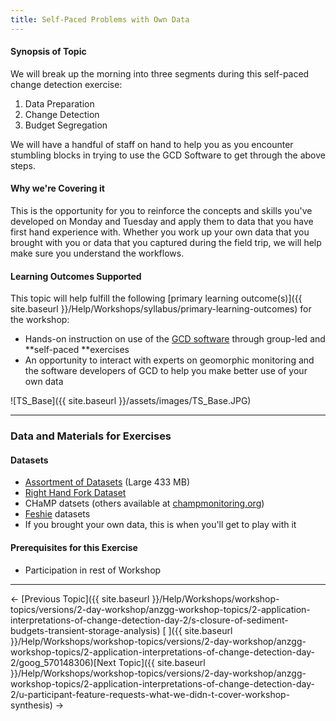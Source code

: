 ```yaml
---
title: Self-Paced Problems with Own Data
---
```


#### Synopsis of Topic

We will break up the morning into three segments during this self-paced change detection exercise:

1. Data Preparation
2. Change Detection
3. Budget Segregation

We will have a handful of staff on hand to help you as you encounter stumbling blocks in trying to use the GCD Software to get through the above steps. 

#### Why we're Covering it

This is the opportunity for you to reinforce the concepts and skills you've developed on Monday and Tuesday and apply them to data that you have first hand experience with. Whether you work up your own data that you brought with you or data that you captured during the field trip, we will help make sure you understand the workflows. 

#### Learning Outcomes Supported

This topic will help fulfill the following [primary learning outcome(s)]({{ site.baseurl }}/Help/Workshops/syllabus/primary-learning-outcomes) for the workshop:

- Hands-on instruction on use of the [GCD software](http://www.joewheaton.org/Home/research/software/GCD) through group-led and **self-paced **exercises
- An opportunity to interact with experts on geomorphic monitoring and the software developers of GCD to help you make better use of your own data

![TS_Base]({{ site.baseurl }}/assets/images/TS_Base.JPG)

------

### Data and Materials for Exercises

#### Datasets

- [Assortment of Datasets](http://etal.usu.edu/GCD/Workshop/2014_ANZGG/S_ClosureSedimentBudgets.pdf) (Large 433 MB)
- [Right Hand Fork Dataset](http://etal.usu.edu/GCD/Workshop/2012May/RHF_GCDShortCourse_Data.zip)
- CHaMP datsets (others available at [champmonitoring.org](http://champmonitoring.org/))
- [Feshie](http://feshie.joewheaton.org/) datasets
- If you brought your own data, this is when you'll get to play with it

#### Prerequisites for this Exercise

- Participation in rest of Workshop

------

← [Previous Topic]({{ site.baseurl }}/Help/Workshops/workshop-topics/versions/2-day-workshop/anzgg-workshop-topics/2-application-interpretations-of-change-detection-day-2/s-closure-of-sediment-budgets-transient-storage-analysis)          [ ]({{ site.baseurl }}/Help/Workshops/workshop-topics/versions/2-day-workshop/anzgg-workshop-topics/2-application-interpretations-of-change-detection-day-2/goog_570148306)[Next Topic]({{ site.baseurl }}/Help/Workshops/workshop-topics/versions/2-day-workshop/anzgg-workshop-topics/2-application-interpretations-of-change-detection-day-2/u-participant-feature-requests-what-we-didn-t-cover-workshop-synthesis) →